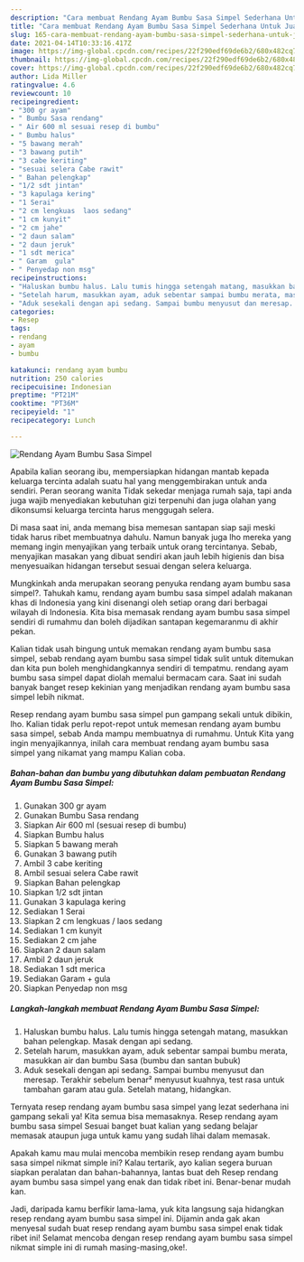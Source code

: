 ```yaml
---
description: "Cara membuat Rendang Ayam Bumbu Sasa Simpel Sederhana Untuk Jualan"
title: "Cara membuat Rendang Ayam Bumbu Sasa Simpel Sederhana Untuk Jualan"
slug: 165-cara-membuat-rendang-ayam-bumbu-sasa-simpel-sederhana-untuk-jualan
date: 2021-04-14T10:33:16.417Z
image: https://img-global.cpcdn.com/recipes/22f290edf69de6b2/680x482cq70/rendang-ayam-bumbu-sasa-simpel-foto-resep-utama.jpg
thumbnail: https://img-global.cpcdn.com/recipes/22f290edf69de6b2/680x482cq70/rendang-ayam-bumbu-sasa-simpel-foto-resep-utama.jpg
cover: https://img-global.cpcdn.com/recipes/22f290edf69de6b2/680x482cq70/rendang-ayam-bumbu-sasa-simpel-foto-resep-utama.jpg
author: Lida Miller
ratingvalue: 4.6
reviewcount: 10
recipeingredient:
- "300 gr ayam"
- " Bumbu Sasa rendang"
- " Air 600 ml sesuai resep di bumbu"
- " Bumbu halus"
- "5 bawang merah"
- "3 bawang putih"
- "3 cabe keriting"
- "sesuai selera Cabe rawit"
- " Bahan pelengkap"
- "1/2 sdt jintan"
- "3 kapulaga kering"
- "1 Serai"
- "2 cm lengkuas  laos sedang"
- "1 cm kunyit"
- "2 cm jahe"
- "2 daun salam"
- "2 daun jeruk"
- "1 sdt merica"
- " Garam  gula"
- " Penyedap non msg"
recipeinstructions:
- "Haluskan bumbu halus. Lalu tumis hingga setengah matang, masukkan bahan pelengkap. Masak dengan api sedang."
- "Setelah harum, masukkan ayam, aduk sebentar sampai bumbu merata, masukkan air dan bumbu Sasa (bumbu dan santan bubuk)"
- "Aduk sesekali dengan api sedang. Sampai bumbu menyusut dan meresap. Terakhir sebelum benar² menyusut kuahnya, test rasa untuk tambahan garam atau gula. Setelah matang, hidangkan."
categories:
- Resep
tags:
- rendang
- ayam
- bumbu

katakunci: rendang ayam bumbu 
nutrition: 250 calories
recipecuisine: Indonesian
preptime: "PT21M"
cooktime: "PT36M"
recipeyield: "1"
recipecategory: Lunch

---
```



![Rendang Ayam Bumbu Sasa Simpel](https://img-global.cpcdn.com/recipes/22f290edf69de6b2/680x482cq70/rendang-ayam-bumbu-sasa-simpel-foto-resep-utama.jpg)

Apabila kalian seorang ibu, mempersiapkan hidangan mantab kepada keluarga tercinta adalah suatu hal yang menggembirakan untuk anda sendiri. Peran seorang  wanita Tidak sekedar menjaga rumah saja, tapi anda juga wajib menyediakan kebutuhan gizi terpenuhi dan juga olahan yang dikonsumsi keluarga tercinta harus menggugah selera.

Di masa  saat ini, anda memang bisa memesan santapan siap saji meski tidak harus ribet membuatnya dahulu. Namun banyak juga lho mereka yang memang ingin menyajikan yang terbaik untuk orang tercintanya. Sebab, menyajikan masakan yang dibuat sendiri akan jauh lebih higienis dan bisa menyesuaikan hidangan tersebut sesuai dengan selera keluarga. 



Mungkinkah anda merupakan seorang penyuka rendang ayam bumbu sasa simpel?. Tahukah kamu, rendang ayam bumbu sasa simpel adalah makanan khas di Indonesia yang kini disenangi oleh setiap orang dari berbagai wilayah di Indonesia. Kita bisa memasak rendang ayam bumbu sasa simpel sendiri di rumahmu dan boleh dijadikan santapan kegemaranmu di akhir pekan.

Kalian tidak usah bingung untuk memakan rendang ayam bumbu sasa simpel, sebab rendang ayam bumbu sasa simpel tidak sulit untuk ditemukan dan kita pun boleh menghidangkannya sendiri di tempatmu. rendang ayam bumbu sasa simpel dapat diolah memalui bermacam cara. Saat ini sudah banyak banget resep kekinian yang menjadikan rendang ayam bumbu sasa simpel lebih nikmat.

Resep rendang ayam bumbu sasa simpel pun gampang sekali untuk dibikin, lho. Kalian tidak perlu repot-repot untuk memesan rendang ayam bumbu sasa simpel, sebab Anda mampu membuatnya di rumahmu. Untuk Kita yang ingin menyajikannya, inilah cara membuat rendang ayam bumbu sasa simpel yang nikamat yang mampu Kalian coba.

<!--inarticleads1-->

##### Bahan-bahan dan bumbu yang dibutuhkan dalam pembuatan Rendang Ayam Bumbu Sasa Simpel:

1. Gunakan 300 gr ayam
1. Gunakan  Bumbu Sasa rendang
1. Siapkan  Air 600 ml (sesuai resep di bumbu)
1. Siapkan  Bumbu halus
1. Siapkan 5 bawang merah
1. Gunakan 3 bawang putih
1. Ambil 3 cabe keriting
1. Ambil sesuai selera Cabe rawit
1. Siapkan  Bahan pelengkap
1. Siapkan 1/2 sdt jintan
1. Gunakan 3 kapulaga kering
1. Sediakan 1 Serai
1. Siapkan 2 cm lengkuas / laos sedang
1. Sediakan 1 cm kunyit
1. Sediakan 2 cm jahe
1. Siapkan 2 daun salam
1. Ambil 2 daun jeruk
1. Sediakan 1 sdt merica
1. Sediakan  Garam + gula
1. Siapkan  Penyedap non msg




<!--inarticleads2-->

##### Langkah-langkah membuat Rendang Ayam Bumbu Sasa Simpel:

1. Haluskan bumbu halus. Lalu tumis hingga setengah matang, masukkan bahan pelengkap. Masak dengan api sedang.
1. Setelah harum, masukkan ayam, aduk sebentar sampai bumbu merata, masukkan air dan bumbu Sasa (bumbu dan santan bubuk)
1. Aduk sesekali dengan api sedang. Sampai bumbu menyusut dan meresap. Terakhir sebelum benar² menyusut kuahnya, test rasa untuk tambahan garam atau gula. Setelah matang, hidangkan.




Ternyata resep rendang ayam bumbu sasa simpel yang lezat sederhana ini gampang sekali ya! Kita semua bisa memasaknya. Resep rendang ayam bumbu sasa simpel Sesuai banget buat kalian yang sedang belajar memasak ataupun juga untuk kamu yang sudah lihai dalam memasak.

Apakah kamu mau mulai mencoba membikin resep rendang ayam bumbu sasa simpel nikmat simple ini? Kalau tertarik, ayo kalian segera buruan siapkan peralatan dan bahan-bahannya, lantas buat deh Resep rendang ayam bumbu sasa simpel yang enak dan tidak ribet ini. Benar-benar mudah kan. 

Jadi, daripada kamu berfikir lama-lama, yuk kita langsung saja hidangkan resep rendang ayam bumbu sasa simpel ini. Dijamin anda gak akan menyesal sudah buat resep rendang ayam bumbu sasa simpel enak tidak ribet ini! Selamat mencoba dengan resep rendang ayam bumbu sasa simpel nikmat simple ini di rumah masing-masing,oke!.

